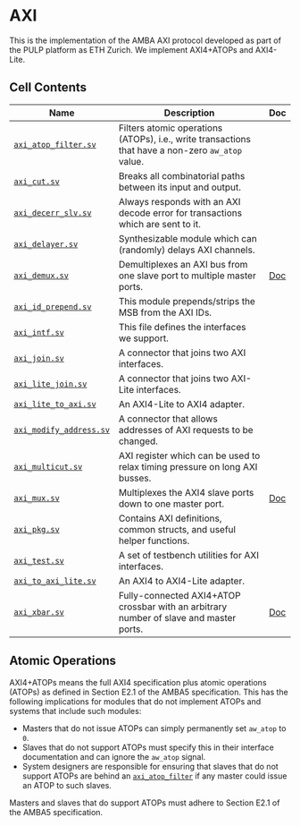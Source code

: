 # AXI

This is the implementation of the AMBA AXI protocol developed as part of the PULP platform as ETH Zurich. We implement AXI4+ATOPs and AXI4-Lite.


## Cell Contents

| Name                                                 | Description                                                                                       | Doc                     |
|------------------------------------------------------|---------------------------------------------------------------------------------------------------|-------------------------|
| [`axi_atop_filter.sv`](src/axi_atop_filter.sv)       | Filters atomic operations (ATOPs), i.e., write transactions that have a non-zero `aw_atop` value. |                         |
| [`axi_cut.sv`](src/axi_cut.sv)                       | Breaks all combinatorial paths between its input and output.                                      |                         |
| [`axi_decerr_slv.sv`](src/axi_decerr_slv.sv)         | Always responds with an AXI decode error for transactions which are sent to it.                   |                         |
| [`axi_delayer.sv`](src/axi_delayer.sv)               | Synthesizable module which can (randomly) delays AXI channels.                                    |                         |
| [`axi_demux.sv`](src/axi_demux.sv)                   | Demultiplexes an AXI bus from one slave port to multiple master ports.                            | [Doc](doc/axi_demux.md) |
| [`axi_id_prepend.sv`](src/axi_id_prepend.sv)         | This module prepends/strips the MSB from the AXI IDs.                                             |                         |
| [`axi_intf.sv`](src/axi_intf.sv)                     | This file defines the interfaces we support.                                                      |                         |
| [`axi_join.sv`](src/axi_join.sv)                     | A connector that joins two AXI interfaces.                                                        |                         |
| [`axi_lite_join.sv`](src/axi_lite_join.sv)           | A connector that joins two AXI-Lite interfaces.                                                   |                         |
| [`axi_lite_to_axi.sv`](src/axi_lite_to_axi.sv)       | An AXI4-Lite to AXI4 adapter.                                                                     |                         |
| [`axi_modify_address.sv`](src/axi_modify_address.sv) | A connector that allows addresses of AXI requests to be changed.                                  |                         |
| [`axi_multicut.sv`](src/axi_multicut.sv)             | AXI register which can be used to relax timing pressure on long AXI busses.                       |                         |
| [`axi_mux.sv`](src/axi_mux.sv)                       | Multiplexes the AXI4 slave ports down to one master port.                                         | [Doc](doc/axi_mux.md)   |
| [`axi_pkg.sv`](src/axi_pkg.sv)                       | Contains AXI definitions, common structs, and useful helper functions.                            |                         |
| [`axi_test.sv`](src/axi_test.sv)                     | A set of testbench utilities for AXI interfaces.                                                  |                         |
| [`axi_to_axi_lite.sv`](src/axi_to_axi_lite.sv)       | An AXI4 to AXI4-Lite adapter.                                                                     |                         |
| [`axi_xbar.sv`](src/axi_xbar.sv)                     | Fully-connected AXI4+ATOP crossbar with an arbitrary number of slave and master ports.            | [Doc](doc/axi_xbar.md)  |

## Atomic Operations

AXI4+ATOPs means the full AXI4 specification plus atomic operations (ATOPs) as defined in Section E2.1 of the AMBA5 specification. This has the following implications for modules that do not implement ATOPs and systems that include such modules:

- Masters that do not issue ATOPs can simply permanently set `aw_atop` to `0`.
- Slaves that do not support ATOPs must specify this in their interface documentation and can ignore the `aw_atop` signal.
- System designers are responsible for ensuring that slaves that do not support ATOPs are behind an [`axi_atop_filter`](src/axi_atop_filter.sv) if any master could issue an ATOP to such slaves.

Masters and slaves that do support ATOPs must adhere to Section E2.1 of the AMBA5 specification.
